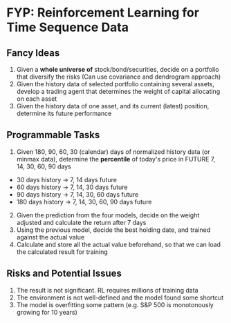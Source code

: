 # FYP: Reinforcement Learning for Time Sequence Data

## Fancy Ideas
1. Given a **whole universe of** stock/bond/securities, decide on a portfolio
that diversify the risks (Can use covariance and dendrogram approach)
2. Given the history data of selected portfolio containing several assets,
develop a trading agent that determines the weight of capital allocating
on each asset
3. Given the history data of one asset, and its current (latest) position,
determine its future performance

## Programmable Tasks
1. Given 180, 90, 60, 30 (calendar) days of normalized history data (or minmax data),
determine the **percentile** of today's price in FUTURE 7, 14, 30, 60, 90 days
- 30 days history -> 7, 14 days future
- 60 days history -> 7, 14, 30 days future
- 90 days history -> 7, 14, 30, 60 days future
- 180 days history -> 7, 14, 30, 60, 90 days future
2. Given the prediction from the four models, decide on the weight adjusted
and calculate the return after 7 days
3. Using the previous model, decide the best holding date, and trained against
the actual value
4. Calculate and store all the actual value beforehand, so that we can load
the calculated result for training

## Risks and Potential Issues
1. The result is not significant. RL requires millions of training data
2. The environment is not well-defined and the model found some shortcut
3. The model is overfitting some pattern (e.g. S&P 500 is monotonously
growing for 10 years)
 